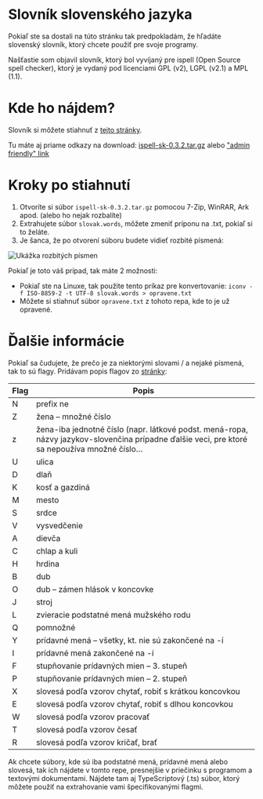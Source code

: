 # Slovník slovenského jazyka
Pokiaľ ste sa dostali na túto stránku tak predpokladám, že hľadáte slovenský slovník, ktorý chcete použiť pre svoje programy.

Našťastie som objavil slovník, ktorý bol vyvíjaný pre ispell (Open Source spell checker), ktorý je vydaný pod licenciami GPL (v2), LGPL (v2.1) a MPL (1.1).

# Kde ho nájdem?
Slovník si môžete stiahnuť z [tejto stránky](http://sk-spell.sk.cx/ispell-sk).

Tu máte aj priame odkazy na download:
[ispell-sk-0.3.2.tar.gz](http://spell.linux.sk/file_download/19/ispell-sk-0.3.2.tar.gz&)
alebo
["admin friendly" link](http://sk-spell.sk.cx/files/ispell-sk-0.3.2.tar.gz)

# Kroky po stiahnutí
1. Otvoríte si súbor `ispell-sk-0.3.2.tar.gz` pomocou 7-Zip, WinRAR, Ark apod. (alebo ho nejak rozbalíte)
2. Extrahujete súbor `slovak.words`, môžete zmeniť príponu na .txt, pokiaľ si to želáte.
3. Je šanca, že po otvorení súboru budete vidieť rozbité písmená:

![Ukážka rozbitých písmen](https://i.imgur.com/LTWI0Ga.png)

Pokiaľ je toto váš prípad, tak máte 2 možnosti:
* Pokiaľ ste na Linuxe, tak použite tento príkaz pre konvertovanie: `iconv -f ISO-8859-2 -t UTF-8 slovak.words > opravene.txt`
* Môžete si stiahnuť súbor `opravene.txt` z tohoto repa, kde to je už opravené.

# Ďalšie informácie
Pokiaľ sa čudujete, že prečo je za niektorými slovami / a nejaké písmená, tak to sú flagy. Pridávam popis flagov zo [stránky](http://sk-spell.sk.cx/ispell-sk):

Flag | Popis
---- | -----
N | prefix ne
Z | žena – množné číslo
z | žena-iba jednotné číslo (napr. látkové podst. mená-ropa, názvy jazykov-slovenčina prípadne ďalšie veci, pre ktoré sa nepoužíva množné číslo…
U | ulica
D | dlaň
K | kosť a gazdiná
M | mesto
S | srdce
V | vysvedčenie
A | dievča
C | chlap a kuli
H | hrdina
B | dub
O | dub – zámen hlások v koncovke
J | stroj
L | zvieracie podstatné mená mužského rodu
Q | pomnožné
Y | prídavné mená – všetky, kt. nie sú zakončené na -í
I | prídavné mená zakončené na -í
F | stupňovanie prídavných mien – 3. stupeň
P | stupňovanie prídavných mien – 2. stupeň
X | slovesá podľa vzorov chytať, robiť s krátkou koncovkou
E | slovesá podľa vzorov chytať, robiť s dlhou koncovkou
W | slovesá podľa vzorov pracovať
T | slovesá podľa vzorov česať
R | slovesá podľa vzorov kričať, brať

Ak chcete súbory, kde sú iba podstatné mená, prídavné mená alebo slovesá, tak ich nájdete v tomto repe, presnejšie v priečinku s programom a textovými dokumentami. Nájdete tam aj TypeScriptový (.ts) súbor, ktorý môžete použiť na extrahovanie vami špecifikovanými flagmi.
